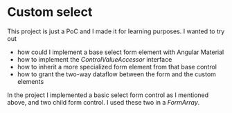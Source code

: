 # Custom select

This project is just a PoC and I made it for learning purposes. I wanted to try out 
  * how could I implement a base select form element with Angular Material
  * how to implement the _ControlValueAccessor_ interface
  * how to inherit a more specialized form element from that base control
  * how to grant the two-way dataflow between the form and the custom elements

In the project I implemented a basic select form control as I mentioned above, and two child form control. I used these two in a _FormArray_.
